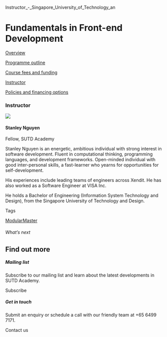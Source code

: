 Instructor_-_Singapore_University_of_Technology_an



Fundamentals in Front-end Development
=====================================

[Overview](/course/fundamentals-in-front-end-development/#tabs)

[Programme outline](/course/fundamentals-in-front-end-development/programme-outline/#tabs)

[Course fees and funding](/course/fundamentals-in-front-end-development/course-fees-and-funding/#tabs)

[Instructor](/course/fundamentals-in-front-end-development/instructor/#tabs)

[Policies and financing options](/course/fundamentals-in-front-end-development/policies-and-financing-options/#tabs)

### Instructor

![](https://www.sutd.edu.sg/wp-content/uploads/2024/12/stanleynguyen_2007345_1042947.jpg?w=200)

#### **Stanley Nguyen**

Fellow, SUTD Academy

Stanley Nguyen is an energetic, ambitious individual with strong interest in software development. Fluent in computational thinking, programming languages, and development frameworks. Open-minded individual with good inter-personal skills, a fast-learner who yearns for opportunities for self-development.

His experiences include leading teams of engineers across Xendit. He has also worked as a Software Engineer at VISA Inc.

He holds a Bachelor of Engineering (Information System Technology and Design), from the Singapore University of Technology and Design.

Tags

[ModularMaster](/admissions/academy/courses-and-modules/?academy-type-course=792)

###### What’s next

Find out more
-------------

##### Mailing list

Subscribe to our mailing list and learn about the latest developments in SUTD Academy.

Subscribe

##### Get in touch

Submit an enquiry or schedule a call with our friendly team at +65 6499 7171.

Contact us

